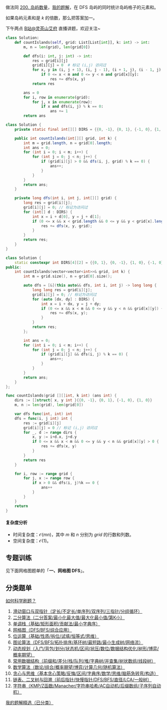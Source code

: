做法同 [200. 岛屿数量](https://leetcode.cn/problems/number-of-islands/)，[我的题解](https://leetcode.cn/problems/number-of-islands/solutions/2965773/ba-fang-wen-guo-de-ge-zi-cha-shang-qi-zi-9gs0/)，在 DFS 岛屿的同时统计岛屿格子的元素和。

如果岛屿元素和是 $k$ 的倍数，那么把答案加一。

下午两点 [B站@灵茶山艾府](https://space.bilibili.com/206214) 直播讲题，欢迎关注~

```py [sol-Python3]
class Solution:
    def countIslands(self, grid: List[List[int]], k: int) -> int:
        m, n = len(grid), len(grid[0])

        def dfs(i: int, j: int) -> int:
            res = grid[i][j]
            grid[i][j] = 0  # 标记 (i,j) 访问过
            for x, y in (i, j + 1), (i, j - 1), (i + 1, j), (i - 1, j):
                if 0 <= x < m and 0 <= y < n and grid[x][y]:
                    res += dfs(x, y)
            return res

        ans = 0
        for i, row in enumerate(grid):
            for j, x in enumerate(row):
                if x and dfs(i, j) % k == 0:
                    ans += 1
        return ans
```

```java [sol-Java]
class Solution {
    private static final int[][] DIRS = {{0, -1}, {0, 1}, {-1, 0}, {1, 0}};

    public int countIslands(int[][] grid, int k) {
        int m = grid.length, n = grid[0].length;
        int ans = 0;
        for (int i = 0; i < m; i++) {
            for (int j = 0; j < n; j++) {
                if (grid[i][j] > 0 && dfs(i, j, grid) % k == 0) {
                    ans++;
                }
            }
        }
        return ans;
    }

    private long dfs(int i, int j, int[][] grid) {
        long res = grid[i][j];
        grid[i][j] = 0; // 标记为访问过
        for (int[] d : DIRS) {
            int x = i + d[0], y = j + d[1];
            if (0 <= x && x < grid.length && 0 <= y && y < grid[x].length && grid[x][y] > 0) {
                res += dfs(x, y, grid);
            }
        }
        return res;
    }
}
```

```cpp [sol-C++]
class Solution {
    static constexpr int DIRS[4][2] = {{0, 1}, {0, -1}, {1, 0}, {-1, 0}};
public:
    int countIslands(vector<vector<int>>& grid, int k) {
        int m = grid.size(), n = grid[0].size();

        auto dfs = [&](this auto&& dfs, int i, int j) -> long long {
            long long res = grid[i][j];
            grid[i][j] = 0; // 标记为访问过
            for (auto [dx, dy] : DIRS) {
                int x = i + dx, y = j + dy;
                if (0 <= x && x < m && 0 <= y && y < n && grid[x][y]) {
                    res += dfs(x, y);
                }
            }
            return res;
        };

        int ans = 0;
        for (int i = 0; i < m; i++) {
            for (int j = 0; j < n; j++) {
                if (grid[i][j] && dfs(i, j) % k == 0) {
                    ans++;
                }
            }
        }
        return ans;
    }
};
```

```go [sol-Go]
func countIslands(grid [][]int, k int) (ans int) {
	dirs := []struct{ x, y int }{{0, -1}, {0, 1}, {-1, 0}, {1, 0}}
	m, n := len(grid), len(grid[0])

	var dfs func(int, int) int
	dfs = func(i, j int) int {
		res := grid[i][j]
		grid[i][j] = 0 // 标记 (i,j) 访问过
		for _, d := range dirs {
			x, y := i+d.x, j+d.y
			if 0 <= x && x < m && 0 <= y && y < n && grid[x][y] > 0 {
				res += dfs(x, y)
			}
		}
		return res
	}

	for i, row := range grid {
		for j, x := range row {
			if x > 0 && dfs(i, j)%k == 0 {
				ans++
			}
		}
	}
	return
}
```

#### 复杂度分析

- 时间复杂度：$\mathcal{O}(mn)$，其中 $m$ 和 $n$ 分别为 $\textit{grid}$ 的行数和列数。
- 空间复杂度：$\mathcal{O}(1)$。

## 专题训练

见下面网格图题单的「**一、网格图 DFS**」。

## 分类题单

[如何科学刷题？](https://leetcode.cn/circle/discuss/RvFUtj/)

1. [滑动窗口与双指针（定长/不定长/单序列/双序列/三指针/分组循环）](https://leetcode.cn/circle/discuss/0viNMK/)
2. [二分算法（二分答案/最小化最大值/最大化最小值/第K小）](https://leetcode.cn/circle/discuss/SqopEo/)
3. [单调栈（基础/矩形面积/贡献法/最小字典序）](https://leetcode.cn/circle/discuss/9oZFK9/)
4. [网格图（DFS/BFS/综合应用）](https://leetcode.cn/circle/discuss/YiXPXW/)
5. [位运算（基础/性质/拆位/试填/恒等式/思维）](https://leetcode.cn/circle/discuss/dHn9Vk/)
6. [图论算法（DFS/BFS/拓扑排序/基环树/最短路/最小生成树/网络流）](https://leetcode.cn/circle/discuss/01LUak/)
7. [动态规划（入门/背包/划分/状态机/区间/状压/数位/数据结构优化/树形/博弈/概率期望）](https://leetcode.cn/circle/discuss/tXLS3i/)
8. [常用数据结构（前缀和/差分/栈/队列/堆/字典树/并查集/树状数组/线段树）](https://leetcode.cn/circle/discuss/mOr1u6/)
9. [数学算法（数论/组合/概率期望/博弈/计算几何/随机算法）](https://leetcode.cn/circle/discuss/IYT3ss/)
10. [贪心与思维（基本贪心策略/反悔/区间/字典序/数学/思维/脑筋急转弯/构造）](https://leetcode.cn/circle/discuss/g6KTKL/)
11. [链表、二叉树与回溯（前后指针/快慢指针/DFS/BFS/直径/LCA/一般树）](https://leetcode.cn/circle/discuss/K0n2gO/)
12. [字符串（KMP/Z函数/Manacher/字符串哈希/AC自动机/后缀数组/子序列自动机）](https://leetcode.cn/circle/discuss/SJFwQI/)

[我的题解精选（已分类）](https://github.com/EndlessCheng/codeforces-go/blob/master/leetcode/SOLUTIONS.md)
